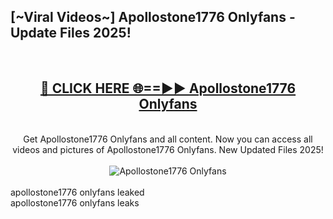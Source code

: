 <h2>[~Viral Videos~] Apollostone1776 Onlyfans - Update Files 2025!</h2>
<br>
<div align="center">
<h2><a href="https://betterlinks.top/A2PfLJ" rel="nofollow">🔴 CLICK HERE 🌐==►► Apollostone1776 Onlyfans</a></h2>
<br>
Get Apollostone1776 Onlyfans and all content. Now you can access all videos and pictures of Apollostone1776 Onlyfans. New Updated Files 2025!
<br>
<br>
<a href="https://betterlinks.top/A2PfLJ" rel="nofollow" data-target="animated-image.originalLink"><img src="https://i.ibb.co.com/WyWwxjT/player-gif2.gif" alt="Apollostone1776 Onlyfans" style="max-width: 100%; display: inline-block;" data-target="animated-image.originalImage"></a>
</div>
<br>
apollostone1776 onlyfans leaked<br>
apollostone1776 onlyfans leaks